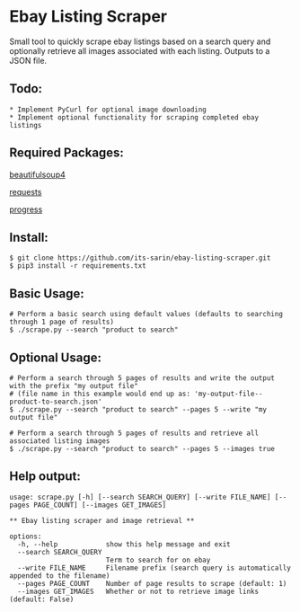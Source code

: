 # Ebay Listing Scraper
Small tool to quickly scrape ebay listings based on a search query and optionally retrieve all images associated with each listing. Outputs to a JSON file.

 ## Todo:
 
    * Implement PyCurl for optional image downloading
    * Implement optional functionality for scraping completed ebay listings

## Required Packages:

[beautifulsoup4](https://www.crummy.com/software/BeautifulSoup/)

[requests](https://github.com/psf/requests)

[progress](https://github.com/verigak/progress)

## Install:

    $ git clone https://github.com/its-sarin/ebay-listing-scraper.git
    $ pip3 install -r requirements.txt

## Basic Usage:
    # Perform a basic search using default values (defaults to searching through 1 page of results)
    $ ./scrape.py --search "product to search"

## Optional Usage:

    # Perform a search through 5 pages of results and write the output with the prefix "my output file"
    # (file name in this example would end up as: 'my-output-file--product-to-search.json'
    $ ./scrape.py --search "product to search" --pages 5 --write "my output file"
    
    # Perform a search through 5 pages of results and retrieve all associated listing images
    $ ./scrape.py --search "product to search" --pages 5 --images true
    
## Help output:

    usage: scrape.py [-h] [--search SEARCH_QUERY] [--write FILE_NAME] [--pages PAGE_COUNT] [--images GET_IMAGES]

    ** Ebay listing scraper and image retrieval **

    options:
      -h, --help            show this help message and exit
      --search SEARCH_QUERY
                            Term to search for on ebay
      --write FILE_NAME     Filename prefix (search query is automatically appended to the filename)
      --pages PAGE_COUNT    Number of page results to scrape (default: 1)
      --images GET_IMAGES   Whether or not to retrieve image links (default: False)

